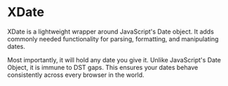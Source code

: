 
XDate
=====

XDate is a lightweight wrapper around JavaScript's Date object.
It adds commonly needed functionality for parsing, formatting, and manipulating dates.

Most importantly, it will hold any date you give it.
Unlike JavaScript's Date Object, it is immune to DST gaps.
This ensures your dates behave consistently across every browser in the world.
